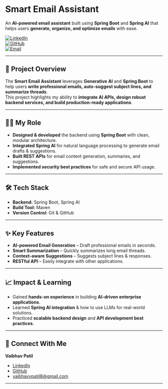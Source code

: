 # Smart Email Assistant  

An **AI-powered email assistant** built using **Spring Boot** and **Spring AI** that helps users **generate, organize, and optimize emails** with ease.  

[![LinkedIn](https://img.shields.io/badge/LinkedIn-Profile-blue)](https://linkedin.com/in/vaibhavpatil2003)  
[![GitHub](https://img.shields.io/badge/GitHub-Profile-black)](https://github.com/vaibhav-patil-01)  
[![Email](https://img.shields.io/badge/Email-vaibhavvpatil8%40gmail.com-red)](mailto:vaibhavvpatil8@gmail.com)  

---

## 🚀 Project Overview  
The **Smart Email Assistant** leverages **Generative AI** and **Spring Boot** to help users **write professional emails, auto-suggest subject lines, and summarize threads**.  
This project highlights my ability to **integrate AI APIs, design robust backend services, and build production-ready applications**.

---

## 👨‍💻 My Role  
- **Designed & developed** the backend using **Spring Boot** with clean, modular architecture.  
- **Integrated Spring AI** for natural language processing to generate email drafts & suggestions.  
- **Built REST APIs** for email content generation, summaries, and suggestions.  
- **Implemented security best practices** for safe and secure API usage.  

---

## 🛠️ Tech Stack  
- **Backend:** Spring Boot, Spring AI     
- **Build Tool:** Maven  
- **Version Control:** Git & GitHub  

---

## ✨ Key Features  
- **AI-powered Email Generation** – Draft professional emails in seconds.  
- **Smart Summarization** – Quickly summarizes long email threads.  
- **Context-aware Suggestions** – Suggests subject lines & responses.  
- **RESTful API** – Easily integrate with other applications.  

---

## 📈 Impact & Learning  
- Gained **hands-on experience** in building **AI-driven enterprise applications**.  
- Learned **Spring AI integration** & how to use LLMs for real-world solutions.  
- Practiced **scalable backend design** and **API development best practices**.  

---

## 🔗 Connect With Me  
**Vaibhav Patil**  
- [LinkedIn](https://linkedin.com/in/vaibhavpatil2003)  
- [GitHub](https://github.com/vaibhav-patil-01)  
- [vaibhavvpatil8@gmail.com](mailto:vaibhavvpatil8@gmail.com)  

---
